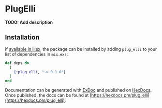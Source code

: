 # PlugElli

**TODO: Add description**

## Installation

If [available in Hex](https://hex.pm/docs/publish), the package can be installed
by adding `plug_elli` to your list of dependencies in `mix.exs`:

```elixir
def deps do
  [
    {:plug_elli, "~> 0.1.0"}
  ]
end
```

Documentation can be generated with [ExDoc](https://github.com/elixir-lang/ex_doc)
and published on [HexDocs](https://hexdocs.pm). Once published, the docs can
be found at [https://hexdocs.pm/plug_elli](https://hexdocs.pm/plug_elli).

